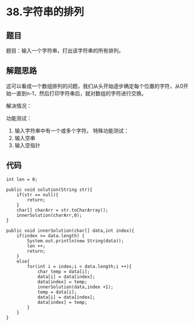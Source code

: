 # 38.字符串的排列

## 题目

题目：输入一个字符串，打出该字符串的所有排列。

## 解题思路

这可以看成一个数组排列的问题，我们从头开始逐步确定每个位置的字符，从0开始一直到n-1，然后打印字符串后，就对数组的字符进行交换。

解决情况：

功能测试：
1. 输入字符串中有一个或多个字符。
特殊功能测试：
1. 输入空串
2. 输入空指针

## 代码

    int len = 0;
	
	public void solution(String str){
        if(str == null){
            return;
        }
        char[] charArr = str.toCharArray();
        innerSolution(charArr,0);
    }

    public void innerSolution(char[] data,int index){
        if(index >= data.length) {
        	System.out.println(new String(data));
        	len ++;
            return;
        }
        else{
            for(int i = index;i < data.length;i ++){
                char temp = data[i];
                data[i] = data[index];
                data[index] = temp;
                innerSolution(data,index +1);
                temp = data[i];
                data[i] = data[index];
                data[index] = temp;
            }
        }
    }